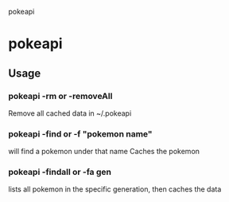 pokeapi

# pokeapi

## Usage

### pokeapi -rm or -removeAll 

Remove all cached data in ~/.pokeapi

### pokeapi -find or -f "pokemon name"

will find a pokemon under that name
Caches the pokemon 

### pokeapi -findall or -fa gen

lists all pokemon in the specific generation, then
caches the data
